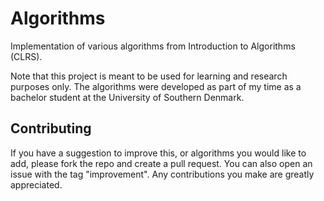 # Algorithms
Implementation of various algorithms from Introduction to Algorithms (CLRS).

Note that this project is meant to be used for learning and research purposes only. The algorithms were developed as part of my time as a bachelor student at the University of Southern Denmark. 

<!-- CONTRIBUTING -->
## Contributing
If you have a suggestion to improve this, or algorithms you would like to add, please fork the repo and create a pull request. You can also open an issue with the tag "improvement".
Any contributions you make are greatly appreciated.

